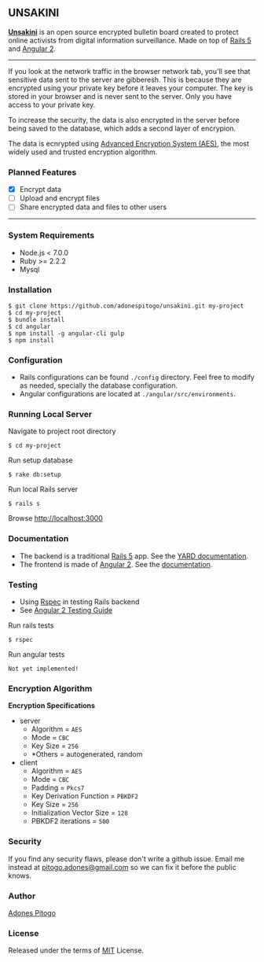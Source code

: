 UNSAKINI
-----------

**[Unsakini](https://www.unsakini.com)** is an open source encrypted bulletin board created to protect online activists from digital information surveillance. Made on top of [Rails 5](http://rubyonrails.org/) and [Angular 2](https://angular.io/).

-----------------------

If you look at the network traffic in the browser network tab, you'll see that sensitive data sent to the server are gibberesh. This is because they are encrypted using your private key before it leaves your computer. The key is stored in your browser and is never sent to the server. Only you have access to your private key.

To increase the security, the data is also encrypted in the server before being saved to the database, which adds a second layer of encrypion.

The data is ecnrypted using [Advanced Encryption System (AES)](https://en.wikipedia.org/wiki/Advanced_Encryption_Standard), the most widely used and trusted encryption algorithm.

### Planned Features
- [x] Encrypt data
- [ ] Upload and encrypt files
- [ ] Share encrypted data and files to other users

-------------------------

### System Requirements
 - Node.js < 7.0.0
 - Ruby >= 2.2.2
 - Mysql

### Installation

```
$ git clone https://github.com/adonespitogo/unsakini.git my-project
$ cd my-project
$ bundle install
$ cd angular
$ npm install -g angular-cli gulp
$ npm install
```

### Configuration
 - Rails configurations can be found `./config` directory. Feel free to modify as needed, specially the database configuration.
 - Angular configurations are located at `./angular/src/environments`.

### Running Local Server
Navigate to project root directory
```
$ cd my-project
```
Run setup database
```
$ rake db:setup
```
Run local Rails server
```
$ rails s
```
Browse [http://localhost:3000](http://localhost:3000)

### Documentation
 - The backend is a traditional [Rails 5](http://rubyonrails.org/) app. See the [YARD documentation](https://www.unsakini.com/docs/backend/).
 - The frontend is made of [Angular 2](https://angular.io/). See the [documentation](https://www.unsakini.com/docs/frontend/).

### Testing
 - Using [Rspec](http://rspec.info/) in testing Rails backend
 - See [Angular 2 Testing Guide](https://angular.io/docs/ts/latest/guide/testing.html)

Run rails tests
```
$ rspec
```
Run angular tests
```
Not yet implemented!
```

### Encryption Algorithm

**Encryption Specifications**
  - server
    - Algorithm = `AES`
    - Mode = `CBC`
    - Key Size = `256`
    - *Others = autogenerated, random
  - client
    - Algorithm = `AES`
    - Mode = `CBC`
    - Padding = `Pkcs7`
    - Key Derivation Function = `PBKDF2`
    - Key Size = `256`
    - Initialization Vector Size = `128`
    - PBKDF2 iterations = `500`

### Security
  If you find any security flaws, please don't write a github issue. Email me instead at pitogo.adones@gmail.com so we can fix it before the public knows.

### Author
[Adones Pitogo](http://adonespitogo.com)

### License
Released under the terms of [MIT](https://opensource.org/licenses/MIT) License.

